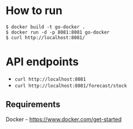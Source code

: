
# How to run
  
    $ docker build -t go-docker .
    $ docker run -d -p 8081:8081 go-docker
    $ curl http://localhost:8081/
   
# API endpoints

  * `curl http://localhost:8081 `
  * `curl http://localhost:8081/forecast/stock `
    

## Requirements

  Docker - https://www.docker.com/get-started

